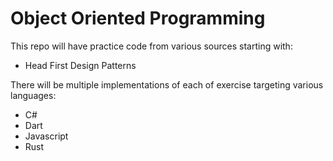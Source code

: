 # Object Oriented Programming

This repo will have practice code from various sources starting with:
- Head First Design Patterns

There will be multiple implementations of each of exercise targeting various languages:
- C#
- Dart
- Javascript
- Rust

